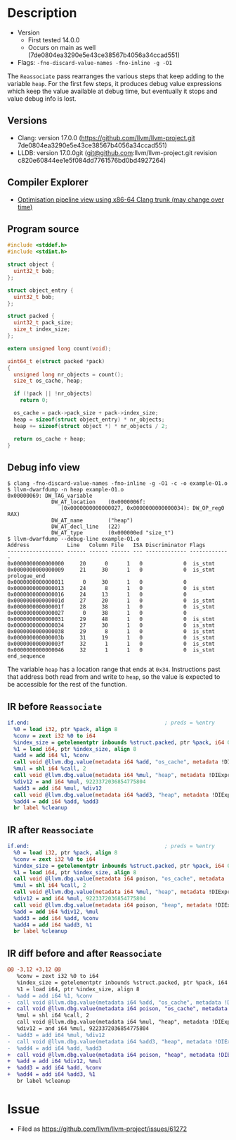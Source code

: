 # Description

* Version
  * First tested 14.0.0
  * Occurs on main as well (7de0804ea3290e5e43ce38567b4056a34ccad551)
* Flags: `-fno-discard-value-names -fno-inline -g -O1`

The `Reassociate` pass rearranges the various steps that keep adding to the
variable `heap`. For the first few steps, it produces debug value expressions
which keep the value available at debug time, but eventually it stops and value
debug info is lost.

## Versions

* Clang: version 17.0.0 (https://github.com/llvm/llvm-project.git 7de0804ea3290e5e43ce38567b4056a34ccad551)
* LLDB: version 17.0.0git (git@github.com:llvm/llvm-project.git revision c820e60844ee1e5f084dd7761576bd0bd4927264)

## Compiler Explorer

* [Optimisation pipeline view using x86-64 Clang trunk (may change over time)](https://godbolt.org/z/17jGaczGd)

## Program source

```c
#include <stddef.h>
#include <stdint.h>

struct object {
  uint32_t bob;
};

struct object_entry {
  uint32_t bob;
};

struct packed {
  uint32_t pack_size;
  size_t index_size;
};

extern unsigned long count(void);

uint64_t e(struct packed *pack)
{
  unsigned long nr_objects = count();
  size_t os_cache, heap;

  if (!pack || !nr_objects)
    return 0;

  os_cache = pack->pack_size + pack->index_size;
  heap = sizeof(struct object_entry) * nr_objects;
  heap += sizeof(struct object *) * nr_objects / 2;

  return os_cache + heap;
}
```

## Debug info view

```
$ clang -fno-discard-value-names -fno-inline -g -O1 -c -o example-O1.o
$ llvm-dwarfdump -n heap example-O1.o
0x00000069: DW_TAG_variable
              DW_AT_location    (0x0000006f:
                 [0x0000000000000027, 0x0000000000000034): DW_OP_reg0 RAX)
              DW_AT_name        ("heap")
              DW_AT_decl_line   (22)
              DW_AT_type        (0x000000ed "size_t")
$ llvm-dwarfdump --debug-line example-O1.o
Address            Line   Column File   ISA Discriminator Flags
------------------ ------ ------ ------ --- ------------- -------------
0x0000000000000000     20      0      1   0             0  is_stmt
0x0000000000000009     21     30      1   0             0  is_stmt prologue_end
0x0000000000000011      0     30      1   0             0
0x0000000000000013     24      8      1   0             0  is_stmt
0x0000000000000016     24     13      1   0             0
0x000000000000001d     27     20      1   0             0  is_stmt
0x000000000000001f     28     38      1   0             0  is_stmt
0x0000000000000027      0     38      1   0             0
0x0000000000000031     29     48      1   0             0  is_stmt
0x0000000000000034     27     30      1   0             0  is_stmt
0x0000000000000038     29      8      1   0             0  is_stmt
0x000000000000003b     31     19      1   0             0  is_stmt
0x000000000000003f     32      1      1   0             0  is_stmt
0x0000000000000046     32      1      1   0             0  is_stmt end_sequence
```

The variable `heap` has a location range that ends at  `0x34`. Instructions past
that address both read from and write to `heap`, so the value is expected to be
accessible for the rest of the function.

## IR before `Reassociate`

```llvm
if.end:                                           ; preds = %entry
  %0 = load i32, ptr %pack, align 8
  %conv = zext i32 %0 to i64
  %index_size = getelementptr inbounds %struct.packed, ptr %pack, i64 0, i32 1
  %1 = load i64, ptr %index_size, align 8
  %add = add i64 %1, %conv
  call void @llvm.dbg.value(metadata i64 %add, "os_cache", metadata !DIExpression())
  %mul = shl i64 %call, 2
  call void @llvm.dbg.value(metadata i64 %mul, "heap", metadata !DIExpression())
  %div12 = and i64 %mul, 9223372036854775804
  %add3 = add i64 %mul, %div12
  call void @llvm.dbg.value(metadata i64 %add3, "heap", metadata !DIExpression())
  %add4 = add i64 %add, %add3
  br label %cleanup
```

## IR after `Reassociate`

```llvm
if.end:                                           ; preds = %entry
  %0 = load i32, ptr %pack, align 8
  %conv = zext i32 %0 to i64
  %index_size = getelementptr inbounds %struct.packed, ptr %pack, i64 0, i32 1
  %1 = load i64, ptr %index_size, align 8
  call void @llvm.dbg.value(metadata i64 poison, "os_cache", metadata !DIExpression())
  %mul = shl i64 %call, 2
  call void @llvm.dbg.value(metadata i64 %mul, "heap", metadata !DIExpression())
  %div12 = and i64 %mul, 9223372036854775804
  call void @llvm.dbg.value(metadata i64 poison, "heap", metadata !DIExpression())
  %add = add i64 %div12, %mul
  %add3 = add i64 %add, %conv
  %add4 = add i64 %add3, %1
  br label %cleanup
```

## IR diff before and after `Reassociate`

```diff
@@ -3,12 +3,12 @@
   %conv = zext i32 %0 to i64
   %index_size = getelementptr inbounds %struct.packed, ptr %pack, i64 0, i32 1
   %1 = load i64, ptr %index_size, align 8
-  %add = add i64 %1, %conv
-  call void @llvm.dbg.value(metadata i64 %add, "os_cache", metadata !DIExpression())
+  call void @llvm.dbg.value(metadata i64 poison, "os_cache", metadata !DIExpression())
   %mul = shl i64 %call, 2
   call void @llvm.dbg.value(metadata i64 %mul, "heap", metadata !DIExpression())
   %div12 = and i64 %mul, 9223372036854775804
-  %add3 = add i64 %mul, %div12
-  call void @llvm.dbg.value(metadata i64 %add3, "heap", metadata !DIExpression())
-  %add4 = add i64 %add, %add3
+  call void @llvm.dbg.value(metadata i64 poison, "heap", metadata !DIExpression())
+  %add = add i64 %div12, %mul
+  %add3 = add i64 %add, %conv
+  %add4 = add i64 %add3, %1
   br label %cleanup
```

# Issue

* Filed as https://github.com/llvm/llvm-project/issues/61272
